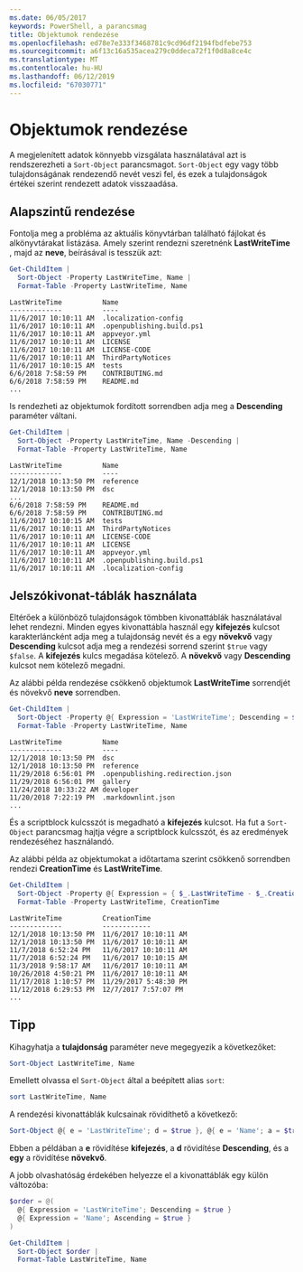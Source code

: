 ```yaml
---
ms.date: 06/05/2017
keywords: PowerShell, a parancsmag
title: Objektumok rendezése
ms.openlocfilehash: ed78e7e333f3468781c9cd96df2194fbdfebe753
ms.sourcegitcommit: a6f13c16a535acea279c0ddeca72f1f0d8a8ce4c
ms.translationtype: MT
ms.contentlocale: hu-HU
ms.lasthandoff: 06/12/2019
ms.locfileid: "67030771"
---
```

# <a name="sorting-objects"></a>Objektumok rendezése

A megjelenített adatok könnyebb vizsgálata használatával azt is rendszerezheti a `Sort-Object` parancsmagot. `Sort-Object` egy vagy több tulajdonságának rendezendő nevét veszi fel, és ezek a tulajdonságok értékei szerint rendezett adatok visszaadása.

## <a name="basic-sorting"></a>Alapszintű rendezése

Fontolja meg a probléma az aktuális könyvtárban található fájlokat és alkönyvtárakat listázása.
Amely szerint rendezni szeretnénk **LastWriteTime** , majd az **neve**, beírásával is tesszük azt:

```powershell
Get-ChildItem |
  Sort-Object -Property LastWriteTime, Name |
  Format-Table -Property LastWriteTime, Name
```

```output
LastWriteTime          Name
-------------          ----
11/6/2017 10:10:11 AM  .localization-config
11/6/2017 10:10:11 AM  .openpublishing.build.ps1
11/6/2017 10:10:11 AM  appveyor.yml
11/6/2017 10:10:11 AM  LICENSE
11/6/2017 10:10:11 AM  LICENSE-CODE
11/6/2017 10:10:11 AM  ThirdPartyNotices
11/6/2017 10:10:15 AM  tests
6/6/2018 7:58:59 PM    CONTRIBUTING.md
6/6/2018 7:58:59 PM    README.md
...
```

Is rendezheti az objektumok fordított sorrendben adja meg a **Descending** paraméter váltani.

```powershell
Get-ChildItem |
  Sort-Object -Property LastWriteTime, Name -Descending |
  Format-Table -Property LastWriteTime, Name
```

```output
LastWriteTime          Name
-------------          ----
12/1/2018 10:13:50 PM  reference
12/1/2018 10:13:50 PM  dsc
...
6/6/2018 7:58:59 PM    README.md
6/6/2018 7:58:59 PM    CONTRIBUTING.md
11/6/2017 10:10:15 AM  tests
11/6/2017 10:10:11 AM  ThirdPartyNotices
11/6/2017 10:10:11 AM  LICENSE-CODE
11/6/2017 10:10:11 AM  LICENSE
11/6/2017 10:10:11 AM  appveyor.yml
11/6/2017 10:10:11 AM  .openpublishing.build.ps1
11/6/2017 10:10:11 AM  .localization-config
```

## <a name="using-hash-tables"></a>Jelszókivonat-táblák használata

Eltérőek a különböző tulajdonságok tömbben kivonattáblák használatával lehet rendezni.
Minden egyes kivonattábla használ egy **kifejezés** kulcsot karakterláncként adja meg a tulajdonság nevét és a egy **növekvő** vagy **Descending** kulcsot adja meg a rendezési sorrend szerint `$true` vagy `$false`.
A **kifejezés** kulcs megadása kötelező.
A **növekvő** vagy **Descending** kulcsot nem kötelező megadni.

Az alábbi példa rendezése csökkenő objektumok **LastWriteTime** sorrendjét és növekvő **neve** sorrendben.

```powershell
Get-ChildItem |
  Sort-Object -Property @{ Expression = 'LastWriteTime'; Descending = $true }, @{ Expression = 'Name'; Ascending = $true } |
  Format-Table -Property LastWriteTime, Name
```

```output
LastWriteTime          Name
-------------          ----
12/1/2018 10:13:50 PM  dsc
12/1/2018 10:13:50 PM  reference
11/29/2018 6:56:01 PM  .openpublishing.redirection.json
11/29/2018 6:56:01 PM  gallery
11/24/2018 10:33:22 AM developer
11/20/2018 7:22:19 PM  .markdownlint.json
...
```

És a scriptblock kulcsszót is megadható a **kifejezés** kulcsot.
Ha fut a `Sort-Object` parancsmag hajtja végre a scriptblock kulcsszót, és az eredmények rendezéséhez használandó.

Az alábbi példa az objektumokat a időtartama szerint csökkenő sorrendben rendezi **CreationTime** és **LastWriteTime**.

```powershell
Get-ChildItem |
  Sort-Object -Property @{ Expression = { $_.LastWriteTime - $_.CreationTime }; Descending = $true } |
  Format-Table -Property LastWriteTime, CreationTime
```

```output
LastWriteTime          CreationTime
-------------          ------------
12/1/2018 10:13:50 PM  11/6/2017 10:10:11 AM
12/1/2018 10:13:50 PM  11/6/2017 10:10:11 AM
11/7/2018 6:52:24 PM   11/6/2017 10:10:11 AM
11/7/2018 6:52:24 PM   11/6/2017 10:10:15 AM
11/3/2018 9:58:17 AM   11/6/2017 10:10:11 AM
10/26/2018 4:50:21 PM  11/6/2017 10:10:11 AM
11/17/2018 1:10:57 PM  11/29/2017 5:48:30 PM
11/12/2018 6:29:53 PM  12/7/2017 7:57:07 PM
...
```

## <a name="tips"></a>Tipp

Kihagyhatja a **tulajdonság** paraméter neve megegyezik a következőket:

```powershell
Sort-Object LastWriteTime, Name
```

Emellett olvassa el `Sort-Object` által a beépített alias `sort`:

```powershell
sort LastWriteTime, Name
```

A rendezési kivonattáblák kulcsainak rövidíthető a következő:

```powershell
Sort-Object @{ e = 'LastWriteTime'; d = $true }, @{ e = 'Name'; a = $true }
```

Ebben a példában a **e** rövidítése **kifejezés**, a **d** rövidítése **Descending**, és a **egy** a rövidítése **növekvő**.

A jobb olvashatóság érdekében helyezze el a kivonattáblák egy külön változóba:

```powershell
$order = @(
  @{ Expression = 'LastWriteTime'; Descending = $true }
  @{ Expression = 'Name'; Ascending = $true }
)

Get-ChildItem |
  Sort-Object $order |
  Format-Table LastWriteTime, Name
```
